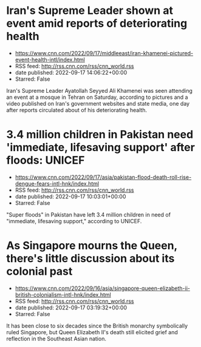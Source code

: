 # Iran's Supreme Leader shown at event amid reports of deteriorating health
 - https://www.cnn.com/2022/09/17/middleeast/iran-khamenei-pictured-event-health-intl/index.html
 - RSS feed: http://rss.cnn.com/rss/cnn_world.rss
 - date published: 2022-09-17 14:06:22+00:00
 - Starred: False

Iran's Supreme Leader Ayatollah Seyyed Ali Khamenei was seen attending an event at a mosque in Tehran on Saturday, according to pictures and a video published on Iran's government websites and state media, one day after reports circulated about of his deteriorating health.

# 3.4 million children in Pakistan need 'immediate, lifesaving support' after floods: UNICEF
 - https://www.cnn.com/2022/09/17/asia/pakistan-flood-death-roll-rise-dengue-fears-intl-hnk/index.html
 - RSS feed: http://rss.cnn.com/rss/cnn_world.rss
 - date published: 2022-09-17 10:03:01+00:00
 - Starred: False

"Super floods" in Pakistan have left 3.4 million children in need of "immediate, lifesaving support," according to UNICEF.

# As Singapore mourns the Queen, there's little discussion about its colonial past
 - https://www.cnn.com/2022/09/16/asia/singapore-queen-elizabeth-ii-british-colonialism-intl-hnk/index.html
 - RSS feed: http://rss.cnn.com/rss/cnn_world.rss
 - date published: 2022-09-17 03:19:32+00:00
 - Starred: False

It has been close to six decades since the British monarchy symbolically ruled Singapore, but Queen Elizabeth II's death still elicited grief and reflection in the Southeast Asian nation.
